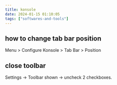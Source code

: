 ```yaml
---
title: konsole
date: 2024-01-15 01:10:05
tags: ["softwares-and-tools"]
---
```

## how to change tab bar position

Menu > Configure Konsole > Tab Bar > Position

## close toolbar

Settings -> Toolbar shown -> uncheck 2 checkboxes.

